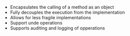 - Encapsulates the calling of a method as an object
- Fully decouples the execution from the implementation
- Allows for less fragile implementations
- Support unde operations
- Supports auditing and logging of opperations